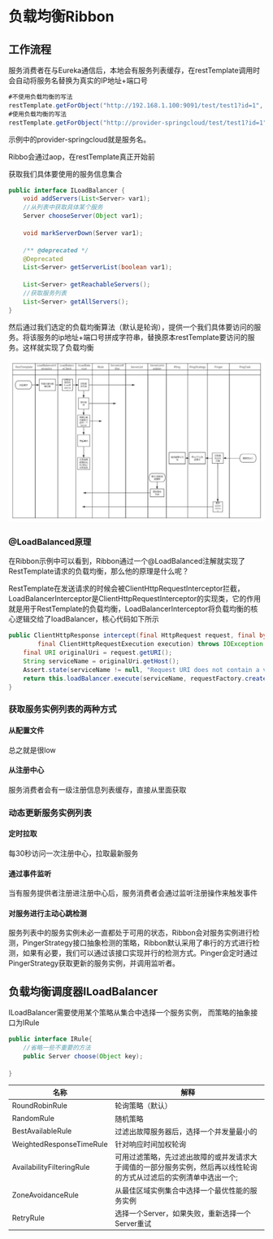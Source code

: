 # 负载均衡Ribbon

## 工作流程

服务消费者在与Eureka通信后，本地会有服务列表缓存，在restTemplate调用时会自动将服务名替换为真实的IP地址+端口号

```java
#不使用负载均衡的写法
restTemplate.getForObject("http://192.168.1.100:9091/test/test1?id=1", void.class); 
#使用负载均衡的写法
restTemplate.getForObject("http://provider-springcloud/test/test1?id=1", void.class);
```

示例中的provider-springcloud就是服务名。

Ribbo会通过aop，在restTemplate真正开始前

获取我们具体要使用的服务信息集合

```java
public interface ILoadBalancer {
    void addServers(List<Server> var1);
    //从列表中获取具体某个服务
    Server chooseServer(Object var1);
 
    void markServerDown(Server var1);
 
    /** @deprecated */
    @Deprecated
    List<Server> getServerList(boolean var1);
 
    List<Server> getReachableServers();
    //获取服务列表
    List<Server> getAllServers();
}
```

然后通过我们选定的负载均衡算法（默认是轮询），提供一个我们具体要访问的服务。将该服务的ip地址+端口号拼成字符串，替换原本restTemplate要访问的服务。这样就实现了负载均衡

![](./image/v2-7d32d086bb8d3cc7fa0a3e30fc96d6a3_720w.jpg)

### @LoadBalanced原理

在Ribbon示例中可以看到，Ribbon通过一个@LoadBalanced注解就实现了RestTemplate请求的负载均衡，那么他的原理是什么呢？

RestTemplate在发送请求的时候会被ClientHttpRequestInterceptor拦截，LoadBalancerInterceptor是ClientHttpRequestInterceptor的实现类，它的作用就是用于RestTemplate的负载均衡，LoadBalancerInterceptor将负载均衡的核心逻辑交给了loadBalancer，核心代码如下所示

```Java
public ClientHttpResponse intercept(final HttpRequest request, final byte[] body,
		final ClientHttpRequestExecution execution) throws IOException {
	final URI originalUri = request.getURI();
	String serviceName = originalUri.getHost();
	Assert.state(serviceName != null, "Request URI does not contain a valid hostname: " + originalUri);
	return this.loadBalancer.execute(serviceName, requestFactory.createRequest(request, body, execution));
}
```

### 获取服务实例列表的两种方式

#### 从配置文件

总之就是很low

#### 从注册中心

服务消费者会有一级注册信息列表缓存，直接从里面获取

### 动态更新服务实例列表

#### 定时拉取

每30秒访问一次注册中心，拉取最新服务

#### 通过事件监听

当有服务提供者注册进注册中心后，服务消费者会通过监听注册操作来触发事件

#### 对服务进行主动心跳检测

服务列表中的服务实例未必一直都处于可用的状态，Ribbon会对服务实例进行检测，PingerStrategy接口抽象检测的策略，Ribbon默认采用了串行的方式进行检测，如果有必要，我们可以通过该接口实现并行的检测方式。Pinger会定时通过PingerStrategy获取更新的服务实例，并调用监听者。

## 负载均衡调度器ILoadBalancer

ILoadBalancer需要使用某个策略从集合中选择一个服务实例， 而策略的抽象接口为IRule

```java
public interface IRule{
    //省略一些不重要的方法
    public Server choose(Object key);

}
```

| 名称                      | 解释                                                         |
| ------------------------- | ------------------------------------------------------------ |
| RoundRobinRule            | 轮询策略（默认）                                             |
| RandomRule                | 随机策略                                                     |
| BestAvailableRule         | 过滤出故障服务器后，选择一个并发量最小的                     |
| WeightedResponseTimeRule  | 针对响应时间加权轮询                                         |
| AvailabilityFilteringRule | 可用过滤策略，先过滤出故障的或并发请求大于阈值的一部分服务实例，然后再以线性轮询的方式从过滤后的实例清单中选出一个; |
| ZoneAvoidanceRule         | 从最佳区域实例集合中选择一个最优性能的服务实例               |
| RetryRule                 | 选择一个Server，如果失败，重新选择一个Server重试             |